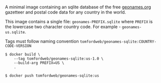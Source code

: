 
A minimal image containing an sqlite database of the free [geonames.org](https://www.geonames.org/) gazetteer and postal code data for any country in the world.

This image contains a single file: `geonames-PREFIX.sqlite` where `PREFIX` is the lowercase two character country code. For example - `geonames-us.sqlite`.

Tags must follow naming convention `tomfordweb/geonames-sqlite:COUNTRY-CODE-VERSION`

```
$ docker build \
    --tag tomfordweb/geonames-sqlite:us-1.0 \
    --build-arg PREFIX=US \
    .

$ docker push tomfordweb/geonames-sqlite:us

```

